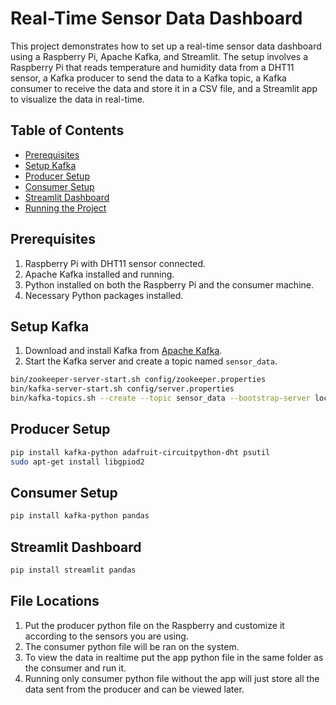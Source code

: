 # Real-Time Sensor Data Dashboard

This project demonstrates how to set up a real-time sensor data dashboard using a Raspberry Pi, Apache Kafka, and Streamlit. The setup involves a Raspberry Pi that reads temperature and humidity data from a DHT11 sensor, a Kafka producer to send the data to a Kafka topic, a Kafka consumer to receive the data and store it in a CSV file, and a Streamlit app to visualize the data in real-time.

## Table of Contents

- [Prerequisites](#prerequisites)
- [Setup Kafka](#setup-kafka)
- [Producer Setup](#producer-setup)
- [Consumer Setup](#consumer-setup)
- [Streamlit Dashboard](#streamlit-dashboard)
- [Running the Project](#running-the-project)

## Prerequisites

1. Raspberry Pi with DHT11 sensor connected.
2. Apache Kafka installed and running.
3. Python installed on both the Raspberry Pi and the consumer machine.
4. Necessary Python packages installed.

## Setup Kafka

1. Download and install Kafka from [Apache Kafka](https://kafka.apache.org/downloads).
2. Start the Kafka server and create a topic named `sensor_data`.

```sh
bin/zookeeper-server-start.sh config/zookeeper.properties
bin/kafka-server-start.sh config/server.properties
bin/kafka-topics.sh --create --topic sensor_data --bootstrap-server localhost:9092 --partitions 1 --replication-factor 1
```

## Producer Setup

```sh
pip install kafka-python adafruit-circuitpython-dht psutil
sudo apt-get install libgpiod2
```

## Consumer Setup

```sh
pip install kafka-python pandas
```

## Streamlit Dashboard

```sh
pip install streamlit pandas
```

## File Locations

1. Put the producer python file on the Raspberry and customize it according to the sensors you are using.
2. The consumer python file will be ran on the system.
3. To view the data in realtime put the app python file in the same folder as the consumer and run it.
4. Running only consumer python file without the app will just store all the data sent from the producer and can be viewed later.
